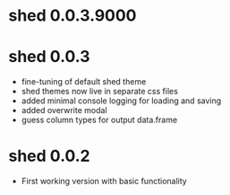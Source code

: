 # shed 0.0.3.9000

# shed 0.0.3

* fine-tuning of default shed theme
* shed themes now live in separate css files
* added minimal console logging for loading and saving
* added overwrite modal
* guess column types for output data.frame


# shed 0.0.2

* First working version with basic functionality
